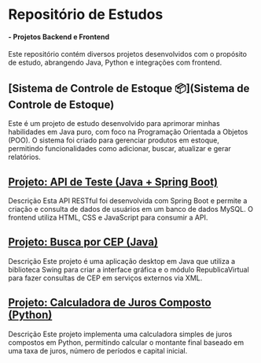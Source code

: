 # Repositório de Estudos 
#### - Projetos Backend e Frontend

Este repositório contém diversos projetos desenvolvidos com o propósito de estudo, abrangendo Java, Python e integrações com frontend.

## [Sistema de Controle de Estoque 📦](Sistema de Controle de Estoque)
Este é um projeto de estudo desenvolvido para aprimorar minhas habilidades em Java puro, com foco na Programação Orientada a Objetos (POO). O sistema foi criado para gerenciar produtos em estoque, permitindo funcionalidades como adicionar, buscar, atualizar e gerar relatórios.

## [Projeto: API de Teste (Java + Spring Boot)](Projeto_API_Teste)
Descrição
Esta API RESTful foi desenvolvida com Spring Boot e permite a criação e consulta de dados de usuários em um banco de dados MySQL. O frontend utiliza HTML, CSS e JavaScript para consumir a API.

##  [Projeto: Busca por CEP (Java)](BuscarCEP)
Descrição
Este projeto é uma aplicação desktop em Java que utiliza a biblioteca Swing para criar a interface gráfica e o módulo RepublicaVirtual para fazer consultas de CEP em serviços externos via XML.

## [Projeto: Calculadora de Juros Composto (Python)](JC_Calculate)
Descrição
Este projeto implementa uma calculadora simples de juros compostos em Python, permitindo calcular o montante final baseado em uma taxa de juros, número de períodos e capital inicial.
